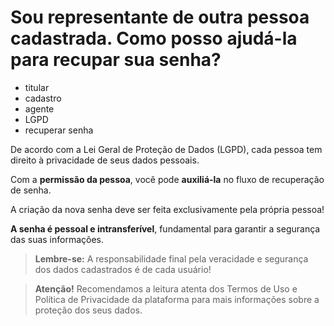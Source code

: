 # Sou representante de outra pessoa cadastrada. Como posso ajudá-la para recupar sua senha?

- titular
- cadastro
- agente
- LGPD
- recuperar senha

De acordo com a Lei Geral de Proteção de Dados (LGPD), cada pessoa tem direito à privacidade de seus dados pessoais. 

Com a **permissão da pessoa**, você pode **auxiliá-la** no fluxo de recuperação de senha.

A criação da nova senha deve ser feita exclusivamente pela própria pessoa! 



**A senha é pessoal e intransferível**, fundamental para garantir a segurança das suas informações.

> **Lembre-se:** A responsabilidade final pela veracidade e segurança dos dados cadastrados é de cada usuário!

> **Atenção!** Recomendamos a leitura atenta dos Termos de Uso e Política de Privacidade da plataforma para mais informações sobre a proteção dos seus dados.